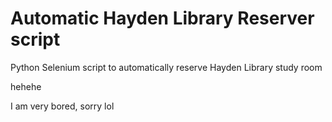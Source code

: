 # Automatic Hayden Library Reserver script

Python Selenium script to automatically reserve Hayden Library study room

hehehe

I am very bored, sorry lol